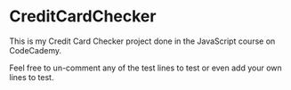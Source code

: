# CreditCardChecker

This is my Credit Card Checker project done in the JavaScript course on CodeCademy.

Feel free to un-comment any of the test lines to test or even add your own lines to test.
